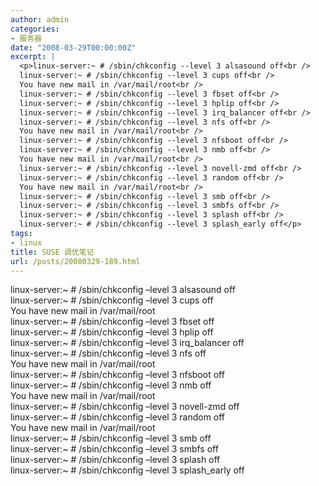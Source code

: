 ```yaml
---
author: admin
categories:
- 服务器
date: "2008-03-29T00:00:00Z"
excerpt: |
  <p>linux-server:~ # /sbin/chkconfig --level 3 alsasound off<br />
  linux-server:~ # /sbin/chkconfig --level 3 cups off<br />
  You have new mail in /var/mail/root<br />
  linux-server:~ # /sbin/chkconfig --level 3 fbset off<br />
  linux-server:~ # /sbin/chkconfig --level 3 hplip off<br />
  linux-server:~ # /sbin/chkconfig --level 3 irq_balancer off<br />
  linux-server:~ # /sbin/chkconfig --level 3 nfs off<br />
  You have new mail in /var/mail/root<br />
  linux-server:~ # /sbin/chkconfig --level 3 nfsboot off<br />
  linux-server:~ # /sbin/chkconfig --level 3 nmb off<br />
  You have new mail in /var/mail/root<br />
  linux-server:~ # /sbin/chkconfig --level 3 novell-zmd off<br />
  linux-server:~ # /sbin/chkconfig --level 3 random off<br />
  You have new mail in /var/mail/root<br />
  linux-server:~ # /sbin/chkconfig --level 3 smb off<br />
  linux-server:~ # /sbin/chkconfig --level 3 smbfs off<br />
  linux-server:~ # /sbin/chkconfig --level 3 splash off<br />
  linux-server:~ # /sbin/chkconfig --level 3 splash_early off</p>
tags:
- linux
title: SUSE 调优笔记
url: /posts/20080329-189.html
---
```

linux-server:~ # /sbin/chkconfig &#8211;level 3 alsasound off  
linux-server:~ # /sbin/chkconfig &#8211;level 3 cups off  
You have new mail in /var/mail/root  
linux-server:~ # /sbin/chkconfig &#8211;level 3 fbset off  
linux-server:~ # /sbin/chkconfig &#8211;level 3 hplip off  
linux-server:~ # /sbin/chkconfig &#8211;level 3 irq_balancer off  
linux-server:~ # /sbin/chkconfig &#8211;level 3 nfs off  
You have new mail in /var/mail/root  
linux-server:~ # /sbin/chkconfig &#8211;level 3 nfsboot off  
linux-server:~ # /sbin/chkconfig &#8211;level 3 nmb off  
You have new mail in /var/mail/root  
linux-server:~ # /sbin/chkconfig &#8211;level 3 novell-zmd off  
linux-server:~ # /sbin/chkconfig &#8211;level 3 random off  
You have new mail in /var/mail/root  
linux-server:~ # /sbin/chkconfig &#8211;level 3 smb off  
linux-server:~ # /sbin/chkconfig &#8211;level 3 smbfs off  
linux-server:~ # /sbin/chkconfig &#8211;level 3 splash off  
linux-server:~ # /sbin/chkconfig &#8211;level 3 splash_early off